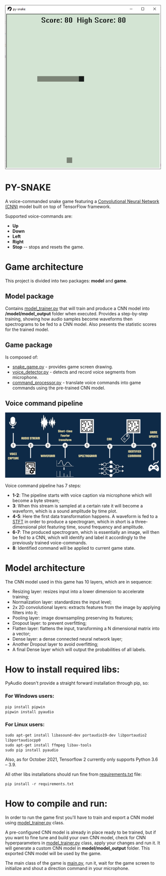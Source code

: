 <p align="center">
  <img src="/assets/screenshot.png">
</p>

# PY-SNAKE

A voice-commanded snake game featuring a [Convolutional Neural Network (CNN)](https://en.wikipedia.org/wiki/Convolutional_neural_network) 
model built on top of TensorFlow framework.

Supported voice-commands are:

- **Up**
- **Down**
- **Left**
- **Right**
- **Stop** -- stops and resets the game.

# Game architecture

This project is divided into two packages: **model** and **game**. 

## Model package

Contains [model_trainer.py](model/model_trainer.py) that will train and produce a CNN model into 
**/model/model_output** folder when executed. Provides a step-by-step training, showing how audio samples
become waveforms then spectrograms to be fed to a CNN model. Also presents the statistic scores for
the trained model.

## Game package

Is composed of:

 - [snake_game.py](game/snake_game.py) - provides game screen drawing.
 - [voice_detector.py](game/voice_detector.py) - detects and record voice segments from microphone.
 - [command_processor.py](game/command_processor.py) - translate voice commands into game commands using the 
pre-trained CNN model.

## Voice command pipeline

<p align="center">
  <img src="/assets/pipeline.png">
</p>

Voice command pipeline has 7 steps:

- **1-2**: The pipeline starts with voice caption via microphone which will become a byte stream;
- **3**: When this stream is sampled at a certain rate it will become a waveform, which is a sound amplitude by time plot.
- **4-5**: Here the first data transformation happens. A waveform is fed to a [STFT](https://en.wikipedia.org/wiki/Short-time_Fourier_transform) 
in order to produce a spectrogram, which in short is a three-dimensional plot featuring time, sound frequency and amplitude.
- **6-7**: The produced spectrogram, which is essentially an image, will then be fed to a CNN, which will identify and label
it accordingly to the previously trained voice-commands.
- **8**: Identified command will be applied to current game state.

# Model architecture

The CNN model used in this game has 10 layers, which are in sequence:

- Resizing layer: resizes input into a lower dimension to accelerate training;
- Normalization layer: standardizes the input level;
- 2x 2D convolutional layers: extracts features from the image by applying filters into it;
- Pooling layer: image downsampling preserving its features;
- Dropout layer: to prevent overfitting;
- Flatten layer: flattens the input, transforming a N dimensional matrix into a vector; 
- Dense layer: a dense connected neural network layer;
- Another Dropout layer to avoid overfitting;
- A final Dense layer which will output the probabilities of all labels.

# How to install required libs:

PyAudio doesn't provide a straight forward installation through pip, so:

### For Windows users:

    pip install pipwin
    pipwin install pyaudio

### For Linux users:

    sudo apt-get install libasound-dev portaudio19-dev libportaudio2 libportaudiocpp0
    sudo apt-get install ffmpeg libav-tools
    sudo pip install pyaudio

Also, as for October 2021, Tensorflow 2 currently only supports Python 3.6 – 3.9.

All other libs installations should run fine from [requirements.txt](requirements.txt) file:

    pip install -r requirements.txt


# How to compile and run:

In order to run the game first you'll have to train and export a CNN model using [model_trainer.py](model/model_trainer.py) 
class. 

A pre-configured CNN model is already in place ready to be trained, but if you want to  fine tune and build your own CNN 
model, check for CNN hyperparameters in [model_trainer.py](model/model_trainer.py) class, 
apply your changes and run it. It will generate a custom CNN model in **model/model_output** folder. This exported
CNN model will be used by the game.

The main class of the game is [main.py](__main__.py), run it, wait for the game screen to initialize and shout a direction 
command in your microphone.